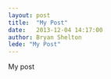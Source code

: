 ```yaml
---
layout: post
title:  "My Post"
date:   2013-12-04 14:17:00
author: Bryan Shelton
lede: "My Post"
---
```


My post